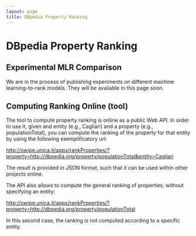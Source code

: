 ```yaml
---
layout: page
title: DBpedia Property Ranking
---
```


DBpedia Property Ranking
========================

Experimental MLR Comparison
---------------------------

We are in the process of publishing experiments on different machine learning-to-rank models.
They will be available in this page soon.


Computing Ranking Online (tool)
-------------------------------

The tool to compute property ranking is online as a public Web API.
In order to use it, given and entity (e.g., Cagliari) and a property (e.g., populationTotal), you can compute the ranking of the property for that entity by using the following exemplificatory url:

http://swipe.unica.it/apps/rankProperties/?property=http://dbpedia.org/property/populationTotal&entity=Cagliari

The result is provided in JSON format, such that it can be used within other projects online.

The API also allows to compute the general ranking of properties, without specifying an entity:

http://swipe.unica.it/apps/rankProperties/?property=http://dbpedia.org/property/populationTotal

In this second case, the ranking is not computed according to a specific entity.


